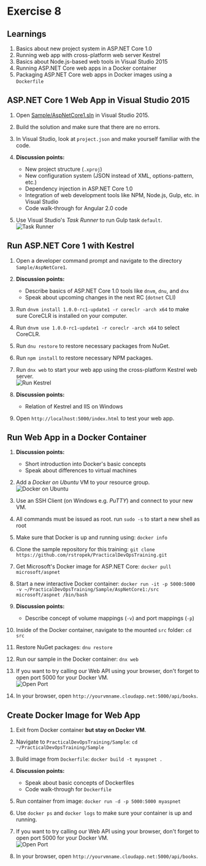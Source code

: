 # Exercise 8


## Learnings

1. Basics about new project system in ASP.NET Core 1.0
1. Running web app with cross-platform web server Kestrel
1. Basics about Node.js-based web tools in Visual Studio 2015
1. Running ASP.NET Core web apps in a Docker container
1. Packaging ASP.NET Core web apps in Docker images using a `Dockerfile`


## ASP.NET Core 1 Web App in Visual Studio 2015

1. Open [Sample/AspNetCore1.sln](../Sample/) in Visual Studio 2015.

1. Build the solution and make sure that there are no errors.

1. In Visual Studio, look at `project.json` and make yourself familiar with the code.

1. **Discussion points:**
   * New project structure (`.xproj`)
   * New configuration system (JSON instead of XML, options-pattern, etc.)
   * Dependency injection in ASP.NET Core 1.0
   * Integration of web development tools like NPM, Node.js, Gulp, etc. in Visual Studio
   * Code walk-through for Angular 2.0 code 

1. Use Visual Studio's *Task Runner* to run Gulp task `default`.<br/>
   ![Task Runner](img/visual-studio-run-gulp.png)


## Run ASP.NET Core 1 with Kestrel

1. Open a developer command prompt and navigate to the directory `Sample/AspNetCore1`.

1. **Discussion points:**
   * Describe basics of ASP.NET Core 1.0 tools like `dnvm`, `dnu`, and `dnx`
   * Speak about upcoming changes in the next RC (`dotnet` CLI)

1. Run `dnvm install 1.0.0-rc1-update1 -r coreclr -arch x64` to make sure CoreCLR is installed on your computer.

1. Run `dnvm use 1.0.0-rc1-update1 -r coreclr -arch x64` to select CoreCLR.

1. Run `dnu restore` to restore necessary packages from NuGet.

1. Run `npm install` to restore necessary NPM packages.

1. Run `dnx web` to start your web app using the cross-platform Kestrel web server.<br/>
   ![Run Kestrel](img/run-kestrel.png)

1. **Discussion points:**
   * Relation of Kestrel and IIS on Windows

1. Open `http://localhost:5000/index.html` to test your web app.


## Run Web App in a Docker Container

1. **Discussion points:**
   * Short introduction into Docker's basic concepts
   * Speak about differences to virtual machines

1. Add a *Docker on Ubuntu* VM to your resource group.<br/>
   ![Docker on Ubuntu](img/create-docker-vm.png)
   
1. Use an SSH Client (on Windows e.g. *PuTTY*) and connect to your new VM.

1. All commands must be issued as root. run `sudo -s` to start a new shell as root

1. Make sure that Docker is up and running using: `docker info`

1. Clone the sample repository for this training: `git clone https://github.com/rstropek/PracticalDevOpsTraining.git`

1. Get Microsoft's Docker image for ASP.NET Core: `docker pull microsoft/aspnet` 

1. Start a new interactive Docker container: `docker run -it -p 5000:5000 -v ~/PracticalDevOpsTraining/Sample/AspNetCore1:/src microsoft/aspnet /bin/bash`

1. **Discussion points:**
   * Describe concept of volume mappings (`-v`) and port mappings (`-p`)

1. Inside of the Docker container, navigate to the mounted `src` folder: `cd src`

1. Restore NuGet packages: `dnu restore`

1. Run our sample in the Docker container: `dnx web`

1. If you want to try calling our Web API using your browser, don't forget to open port 5000 for your Docker VM.<br/>
   ![Open Port](img/azure-open-vm-ports.png)

1. In your browser, open `http://yourvmname.cloudapp.net:5000/api/books`.


## Create Docker Image for Web App

1. Exit from Docker container **but stay on Docker VM**.

1. Navigate to `PracticalDevOpsTraining/Sample`: `cd ~/PracticalDevOpsTraining/Sample`

1. Build image from `Dockerfile`: `docker build -t myaspnet .`

1. **Discussion points:**
   * Speak about basic concepts of Dockerfiles
   * Code walk-through for `Dockerfile`

1. Run container from image: `docker run -d -p 5000:5000 myaspnet`

1. Use `docker ps` and `docker logs` to make sure your container is up and running.

1. If you want to try calling our Web API using your browser, don't forget to open port 5000 for your Docker VM.<br/>
   ![Open Port](img/azure-open-vm-ports.png)

1. In your browser, open `http://yourvmname.cloudapp.net:5000/api/books`.
